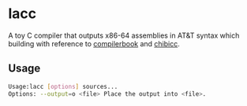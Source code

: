 # lacc

A toy C compiler that outputs x86-64 assemblies in AT&T syntax which building with reference to [compilerbook](https://www.sigbus.info/compilerbook) and [chibicc](https://github.com/rui314/chibicc).

## Usage

```sh
Usage:lacc [options] sources...
Options: --output=o <file> Place the output into <file>.
```
